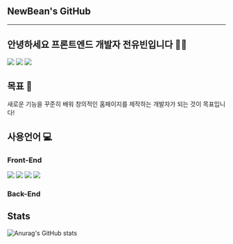 ## NewBean's GitHub
---

## 안녕하세요 프론트엔드 개발자 전유빈입니다 🧑‍💻
<a href="https://newbean0312.github.io/portfolio/)" target="_blank"><img src="https://img.shields.io/badge/Portfolio_WebSite-784b08?style=flat&logo=microdotblog&logoColor=ffffff"/></a>
<a href="https://newbean-j.tistory.com/" target="_blank"><img src="https://img.shields.io/badge/Tistory_Blog-d64934?style=flat&logo=tistory&logoColor=ffffff"/></a>
<a href="#" target="_blank"><img src="https://img.shields.io/badge/newbean0312@gmail.com-32a85c?style=flat&logo=Gmail&logoColor=ffffff"/></a>

## 목표 📃
새로운 기능을 꾸준히 배워 창의적인 홈페이지를 제작하는 개발자가 되는 것이 목표입니다!

## 사용언어 💻
### Front-End
<a><img src="https://img.shields.io/badge/Portfolio_WebSite-E34F26?style=flat&logo=html5&logoColor=ffffff"/></a>
<a><img src="https://img.shields.io/badge/Portfolio_WebSite-1572B6?style=flat&logo=css3&logoColor=ffffff"/></a>
<a><img src="https://img.shields.io/badge/Portfolio_WebSite-F7DF1E?style=flat&logo=javascript&logoColor=ffffff"/></a>
<a><img src="https://img.shields.io/badge/Portfolio_WebSite-61DAFB?style=flat&logo=react&logoColor=ffffff"/></a>

### Back-End

## Stats
![Anurag's GitHub stats](https://github-readme-stats.vercel.app/api?username=NewBean0312&show_icons=true&theme=radical)
